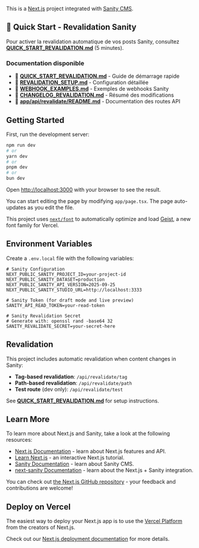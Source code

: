 This is a [Next.js](https://nextjs.org) project integrated with [Sanity CMS](https://www.sanity.io/).

## 🚀 Quick Start - Revalidation Sanity

Pour activer la revalidation automatique de vos posts Sanity, consultez **[QUICK_START_REVALIDATION.md](./QUICK_START_REVALIDATION.md)** (5 minutes).

### Documentation disponible

- 📘 **[QUICK_START_REVALIDATION.md](./QUICK_START_REVALIDATION.md)** - Guide de démarrage rapide
- 📘 **[REVALIDATION_SETUP.md](./REVALIDATION_SETUP.md)** - Configuration détaillée
- 📘 **[WEBHOOK_EXAMPLES.md](./WEBHOOK_EXAMPLES.md)** - Exemples de webhooks Sanity
- 📘 **[CHANGELOG_REVALIDATION.md](./CHANGELOG_REVALIDATION.md)** - Résumé des modifications
- 📘 **[app/api/revalidate/README.md](./app/api/revalidate/README.md)** - Documentation des routes API

## Getting Started

First, run the development server:

```bash
npm run dev
# or
yarn dev
# or
pnpm dev
# or
bun dev
```

Open [http://localhost:3000](http://localhost:3000) with your browser to see the result.

You can start editing the page by modifying `app/page.tsx`. The page auto-updates as you edit the file.

This project uses [`next/font`](https://nextjs.org/docs/app/building-your-application/optimizing/fonts) to automatically optimize and load [Geist](https://vercel.com/font), a new font family for Vercel.

## Environment Variables

Create a `.env.local` file with the following variables:

```env
# Sanity Configuration
NEXT_PUBLIC_SANITY_PROJECT_ID=your-project-id
NEXT_PUBLIC_SANITY_DATASET=production
NEXT_PUBLIC_SANITY_API_VERSION=2025-09-25
NEXT_PUBLIC_SANITY_STUDIO_URL=http://localhost:3333

# Sanity Token (for draft mode and live preview)
SANITY_API_READ_TOKEN=your-read-token

# Sanity Revalidation Secret
# Generate with: openssl rand -base64 32
SANITY_REVALIDATE_SECRET=your-secret-here
```

## Revalidation

This project includes automatic revalidation when content changes in Sanity:

- **Tag-based revalidation**: `/api/revalidate/tag`
- **Path-based revalidation**: `/api/revalidate/path`
- **Test route** (dev only): `/api/revalidate/test`

See **[QUICK_START_REVALIDATION.md](./QUICK_START_REVALIDATION.md)** for setup instructions.

## Learn More

To learn more about Next.js and Sanity, take a look at the following resources:

- [Next.js Documentation](https://nextjs.org/docs) - learn about Next.js features and API.
- [Learn Next.js](https://nextjs.org/learn) - an interactive Next.js tutorial.
- [Sanity Documentation](https://www.sanity.io/docs) - learn about Sanity CMS.
- [next-sanity Documentation](https://github.com/sanity-io/next-sanity) - learn about the Next.js + Sanity integration.

You can check out [the Next.js GitHub repository](https://github.com/vercel/next.js) - your feedback and contributions are welcome!

## Deploy on Vercel

The easiest way to deploy your Next.js app is to use the [Vercel Platform](https://vercel.com/new?utm_medium=default-template&filter=next.js&utm_source=create-next-app&utm_campaign=create-next-app-readme) from the creators of Next.js.

Check out our [Next.js deployment documentation](https://nextjs.org/docs/app/building-your-application/deploying) for more details.
